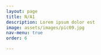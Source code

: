 ```yaml
---
layout: page
title: N/A1
description: Lorem ipsum dolor est
image: assets/images/pic09.jpg
nav-menu: true
order: 6

---
```

